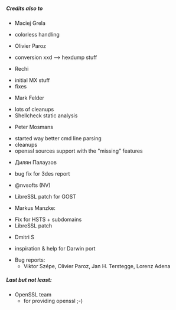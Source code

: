 

##### Credits also to

* Maciej Grela 
 * colorless handling

* Olivier Paroz
 * conversion xxd --> hexdump stuff 

* Rechi
 - initial MX stuff
 - fixes

* Mark Felder
 - lots of cleanups
 - Shellcheck static analysis

* Peter Mosmans
 - started way better cmd line parsing
 - cleanups
 - openssl sources support with the "missing" features

* Дилян Палаузов
 - bug fix for 3des report

* @nvsofts (NV)
 - LibreSSL patch for GOST

* Markus Manzke: 
 - Fix for HSTS + subdomains
 - LibreSSL patch

* Dmitri S
 - inspiration & help for Darwin port

* Bug reports:
  - Viktor Szépe, Olivier Paroz, Jan H. Terstegge, Lorenz Adena

##### Last but not least:

* OpenSSL team
  - for providing openssl ;-)




